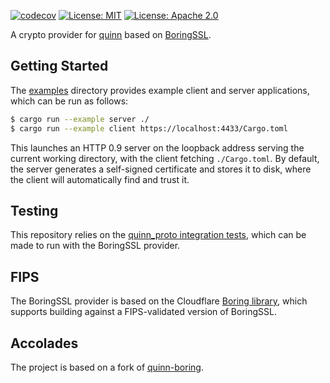 [![codecov](https://codecov.io/gh/quinn-rs/quinn/branch/main/graph/badge.svg)](https://codecov.io/gh/quinn-rs/quinn-boring)
[![License: MIT](https://img.shields.io/badge/License-MIT-blue.svg)](LICENSE-MIT)
[![License: Apache 2.0](https://img.shields.io/badge/License-Apache%202.0-blue.svg)](LICENSE-APACHE)

A crypto provider for [quinn](https://github.com/quinn-rs/quinn) based on [BoringSSL](https://github.com/google/boringssl).

## Getting Started

The [examples](examples) directory provides example client and server applications, which can be run as follows: 

```sh
$ cargo run --example server ./
$ cargo run --example client https://localhost:4433/Cargo.toml
```

This launches an HTTP 0.9 server on the loopback address serving the current
working directory, with the client fetching `./Cargo.toml`. By default, the
server generates a self-signed certificate and stores it to disk, where the
client will automatically find and trust it.

## Testing

This repository relies on the [quinn_proto integration tests](https://github.com/quinn-rs/quinn/tree/main/quinn-proto/src/tests),
which can be made to run with the BoringSSL provider.

## FIPS

The BoringSSL provider is based on the Cloudflare [Boring library](https://github.com/cloudflare/boring), which
supports building against a FIPS-validated version of BoringSSL.

## Accolades

The project is based on a fork of [quinn-boring](https://github.com/quinn-rs/quinn-boring).